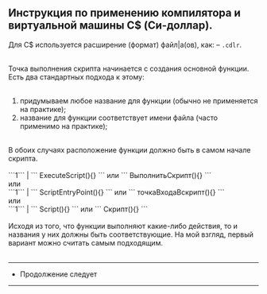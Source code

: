 Инструкция по применению компилятора и виртуальной машины C$ (Си-доллар).
-
Для C$ используется расширение (формат) файл|а(ов), как: – `.cdlr`.<br><br>

Точка выполнения скрипта начинается с создания основной функции. Есть два стандартных подхода к этому:<br>
<br>
1) придумываем любое название для функции (обычно не применяется на практике);<br>
2) название для функции соответствует имени файла (часто применимо на практике);<br>
<br>
В обоих случаях расположение функции должно быть в самом начале скрипта.<br>
<br>
```1``` | ``` ExecuteScript(){} ``` или ``` ВыполнитьСкрипт(){} ``` <br>
или <br>
```1``` | ``` ScriptEntryPoint(){} ``` или  ``` точкаВходаВскрипт(){} ``` <br>
или<br>
```1``` | ``` Script(){} ``` или ``` Скрипт(){} ``` <br>
<br>
Исходя из того, что функции выполняют какие-либо действия, то и названия у них должны быть соответствующие. На мой взгляд, первый вариант можно считать самым подходящим.
<br>
<br>

---------------------
* Продолжение следует
---------------------
